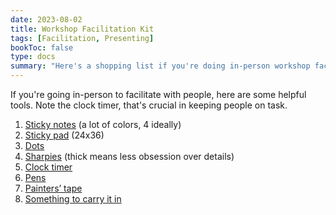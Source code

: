 ```yaml
---
date: 2023-08-02
title: Workshop Facilitation Kit
tags: [Facilitation, Presenting]
bookToc: false
type: docs
summary: "Here's a shopping list if you're doing in-person workshop facilitation with people."
---
```

If you're going in-person to facilitate with people, here are some helpful tools. Note the clock timer, that's crucial in keeping people on task.

1.	[Sticky notes](https://www.amazon.com/Post-65324APVAD-Original-Marseille-100-Sheet/dp/B00168CPYO/ref=sxin_3_af-pna-1_c8641a98b067b89cb27f209e87fe1c429aae5237?keywords=sticky+notes&pd_rd_i=B00168CPYO&pd_rd_r=3ad5ec28-89e4-4ac7-9a9c-757950d64728&pd_rd_w=99bnJ&pd_rd_wg=YFTTa&pf_rd_p=3892bc23-5fa8-4a18-8855-22c23bd2e202&pf_rd_r=SQRQXGF294052XYYCP1Z&qid=1573605949) (a lot of colors, 4 ideally)
2.	[Sticky pad](https://www.amazon.com/Post-Sticky-Premium-Sticking-559/dp/B00006IA9F/ref=sr_1_4?keywords=large+sticky+pad&qid=1573606014&s=office-products&sr=1-4) (24x36)
3.	[Dots](https://www.amazon.com/Avery-Removable-Coding-Labels-Inches/dp/B000BMBU9C/ref=sr_1_4?keywords=sticky+dots&qid=1573606031&s=office-products&sr=1-4)
4.	[Sharpies](https://www.amazon.com/Sharpie-Permanent-Markers-Point-24-Count/dp/B079K7PQ2M/ref=sr_1_4?keywords=sharpies&qid=1573606057&sr=8-4) (thick means less obsession over details)
5.	[Clock timer](https://www.amazon.com/Countdown-Timer-inch-Minute-Visual/dp/B07PRZ5BXS/ref=sr_1_24?keywords=clock+timer&qid=1573606069&sr=8-24)
6.	[Pens](https://www.amazon.com/ZEBRA-Z-Grip-Retractable-ballpoint-Medium/dp/B07PLL76SR/ref=sxin_3_af-pna-1_641fed2ad5f7b9f1ae2651ab522a05257fbdb932?crid=2ZMW0FY85QIB0&keywords=bic+pens&pd_rd_i=B07PLL76SR&pd_rd_r=8cd4ebbb-efa6-41a0-8fd5-1ea2cf31c7aa&pd_rd_w=6ZLMF&pd_rd_wg=BhlQD&pf_rd_p=3892bc23-5fa8-4a18-8855-22c23bd2e202&pf_rd_r=ZQF7FEKPWVR8KHYJGSKY&qid=1573606124&sprefix=bic+pe%2Caps%2C220)
7.	[Painters’ tape](https://www.amazon.com/ScotchBlue-Painters-Multi-Use-1-88-Inch-60-Yard/dp/B00004Z4DU/ref=sxin_3_af-pna-1_1903e65d1f9e1adc631abe0a6185c89165a8670c?keywords=painters+tape&pd_rd_i=B00004Z4DU&pd_rd_r=bd4ddbe4-a66c-4cca-981e-ea1812e297ee&pd_rd_w=4rD1O&pd_rd_wg=Q6k3t&pf_rd_p=3892bc23-5fa8-4a18-8855-22c23bd2e202&pf_rd_r=8T04GK05GDYFB8F20HWW&qid=1573606143)
8.	[Something to carry it in](https://www.amazon.com/17-Inch-Multi-Purpose-Dividers-Household-Organizers/dp/B07MDGL32R/ref=sr_1_8?keywords=small+toolbox&qid=1573689559&sr=8-8)